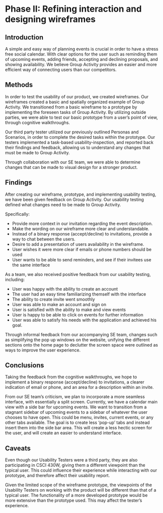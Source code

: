 # Phase II: Refining interaction and designing wireframes

## Introduction

A simple and easy way of planning events is crucial in order to have a stress free social calendar.  With clear options for the user such as reminding them of upcoming events, adding friends, accepting and declining proposals, and showing availability. We believe Group Activity provides an easier and more efficient way of connecting users than our competitors.

## Methods

In order to test the usability of our product, we created wireframes. Our wireframes created a basic and spatially organized example of Group Activity. We transitioned from a basic wireframe to a prototype by implementing the foreseen tasks of Group Activity.  By utilizing outside parties, we were able to test our basic prototype from a user’s point of view, through cognitive walkthroughs. 

Our third party tester utilized our previously outlined Personas and Scenarios, in order to complete the desired tasks within the prototype. Our testers implemented a task-based usability-inspection, and reported back their findings and feedback, allowing us to understand any changes that must be made to Group Activity. 

Through collaboration with our SE team, we were able to determine changes that can be made to visual design for a stronger product. 


## Findings

After creating our wireframe, prototype, and implementing usability testing, we have been given feedback on Group Activity. Our usability testing defined what changes need to be made to Group Activity. 

Specifically: 
* Provide more context in our invitation regarding the event description.
* Make the wording on our wireframe more clear and understandable.
* Instead of a binary response (accept/decline) to invitations, provide a way to chat between the users.
* Desire to add a presentation of users availability in the wireframe.
* User wishes it were more clear if emails or phone numbers should be used
* User wants to be able to send reminders, and see if their invitees use the same interface

As a team, we also received positive feedback from our usability testing, including: 
* User was happy with the ability to create an account 
* The user had an easy time familiarizing themself with the interface 
* The ability to create invite went smoothly 
* User was able to make an account and sign on
* User is satisfied with the ability to make and view events
* User is happy to be able to click on events for further information
* User was able to satisfy his needs with the application and achieved his goal.

Through informal feedback from our accompanying SE team, changes such as simplifying the pop up windows on the website, unifying the different sections onto the home page to declutter the screen space were outlined as ways to improve the user experience.


## Conclusions

Taking the feedback from the cognitive walkthroughs, we hope to implement a binary response (accept/decline) to invitations, a clearer indication of email or phone, and an area for a description within an invite. 

From our SE team’s criticism, we plan to incorporate a more seamless interface, with essentially a split screen. Currently, we have a calendar main view with a side bar for upcoming events. We want to transition from a stagnant sidebar of upcoming events to a sidebar of whatever the user chooses to have open. This could be menu, invites, current events, or any other tabs available. The goal is to create less ‘pop-up’ tabs and instead insert them into the side bar area. This will create a less hectic screen for the user, and will create an easier to understand interface. 


## Caveats

Even though our Usability Testers were a third party, they are also participating in CSCI 430W, giving them a different viewpoint than the typical user. This could influence their experience while interacting with our prototype, and therefore affect their usability report. 

Given the limited scope of the wireframe prototype, the viewpoints of the Usability Testers on working with the product will be different than that of a typical user. The functionality of a more developed prototype would be more extensive than the prototype used. This may affect the tester’s experience.

